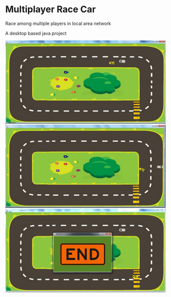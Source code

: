 Multiplayer Race Car
====================

Race among multiple players in local area network

A desktop based java project

<img src="https://github.com/shufean/Multiplayer-Race-Car/blob/master/Screenshots/racing_2_cars.jpg" />

<img src="https://github.com/shufean/Multiplayer-Race-Car/blob/master/Screenshots/collision_detection.jpg" />

<img src="https://github.com/shufean/Multiplayer-Race-Car/blob/master/Screenshots/game_end.jpg" />
